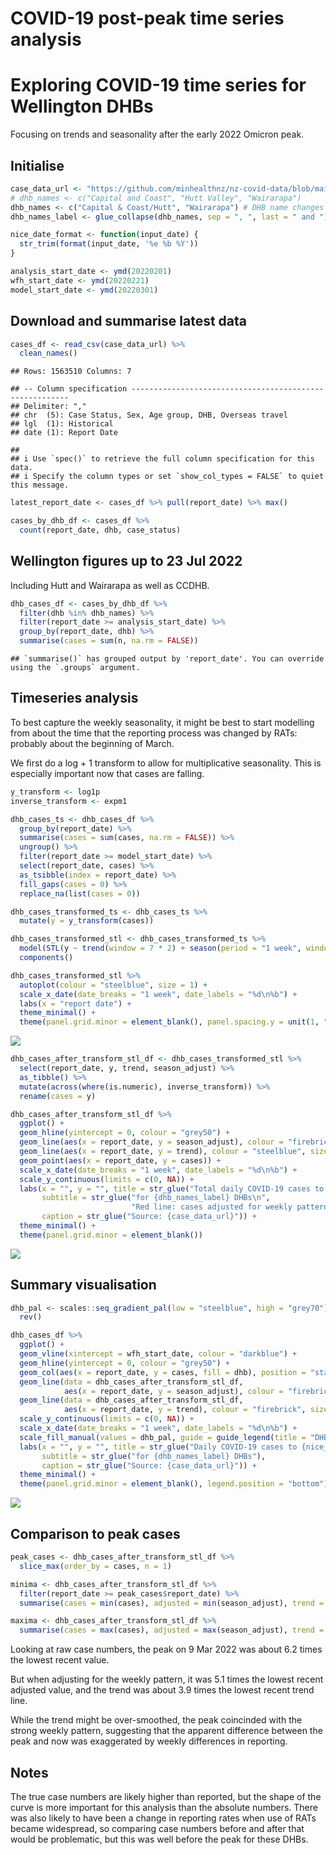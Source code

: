 COVID-19 post-peak time series analysis
================

# Exploring COVID-19 time series for Wellington DHBs

Focusing on trends and seasonality after the early 2022 Omicron peak.

## Initialise

``` r
case_data_url <- "https://github.com/minhealthnz/nz-covid-data/blob/main/cases/covid-cases.csv?raw=true"
# dhb_names <- c("Capital and Coast", "Hutt Valley", "Wairarapa")
dhb_names <- c("Capital & Coast/Hutt", "Wairarapa") # DHB name changes
dhb_names_label <- glue_collapse(dhb_names, sep = ", ", last = " and ")

nice_date_format <- function(input_date) {
  str_trim(format(input_date, '%e %b %Y'))
}

analysis_start_date <- ymd(20220201)
wfh_start_date <- ymd(20220221)
model_start_date <- ymd(20220301)
```

## Download and summarise latest data

``` r
cases_df <- read_csv(case_data_url) %>% 
  clean_names()
```

    ## Rows: 1563510 Columns: 7

    ## -- Column specification --------------------------------------------------------
    ## Delimiter: ","
    ## chr  (5): Case Status, Sex, Age group, DHB, Overseas travel
    ## lgl  (1): Historical
    ## date (1): Report Date

    ## 
    ## i Use `spec()` to retrieve the full column specification for this data.
    ## i Specify the column types or set `show_col_types = FALSE` to quiet this message.

``` r
latest_report_date <- cases_df %>% pull(report_date) %>% max()

cases_by_dhb_df <- cases_df %>% 
  count(report_date, dhb, case_status)
```

## Wellington figures up to 23 Jul 2022

Including Hutt and Wairarapa as well as CCDHB.

``` r
dhb_cases_df <- cases_by_dhb_df %>% 
  filter(dhb %in% dhb_names) %>% 
  filter(report_date >= analysis_start_date) %>% 
  group_by(report_date, dhb) %>% 
  summarise(cases = sum(n, na.rm = FALSE))
```

    ## `summarise()` has grouped output by 'report_date'. You can override using the `.groups` argument.

## Timeseries analysis

To best capture the weekly seasonality, it might be best to start modelling from about the time that the reporting process was changed by RATs: probably about the beginning of March.

We first do a log + 1 transform to allow for multiplicative seasonality. This is especially important now that cases are falling.

``` r
y_transform <- log1p
inverse_transform <- expm1

dhb_cases_ts <- dhb_cases_df %>% 
  group_by(report_date) %>% 
  summarise(cases = sum(cases, na.rm = FALSE)) %>% 
  ungroup() %>% 
  filter(report_date >= model_start_date) %>% 
  select(report_date, cases) %>% 
  as_tsibble(index = report_date) %>% 
  fill_gaps(cases = 0) %>% 
  replace_na(list(cases = 0))

dhb_cases_transformed_ts <- dhb_cases_ts %>% 
  mutate(y = y_transform(cases))

dhb_cases_transformed_stl <- dhb_cases_transformed_ts %>% 
  model(STL(y ~ trend(window = 7 * 2) + season(period = "1 week", window = Inf))) %>% 
  components()

dhb_cases_transformed_stl %>% 
  autoplot(colour = "steelblue", size = 1) +
  scale_x_date(date_breaks = "1 week", date_labels = "%d\n%b") +
  labs(x = "report date") +
  theme_minimal() +
  theme(panel.grid.minor = element_blank(), panel.spacing.y = unit(1, "lines"))
```

![](covid-post-peak-analysis_files/figure-markdown_github/ts-analysis-1.png)

``` r
dhb_cases_after_transform_stl_df <- dhb_cases_transformed_stl %>% 
  select(report_date, y, trend, season_adjust) %>% 
  as_tibble() %>% 
  mutate(across(where(is.numeric), inverse_transform)) %>% 
  rename(cases = y)

dhb_cases_after_transform_stl_df %>% 
  ggplot() +
  geom_hline(yintercept = 0, colour = "grey50") +
  geom_line(aes(x = report_date, y = season_adjust), colour = "firebrick", size = 1) +
  geom_line(aes(x = report_date, y = trend), colour = "steelblue", size = 1) +
  geom_point(aes(x = report_date, y = cases)) +
  scale_x_date(date_breaks = "1 week", date_labels = "%d\n%b") +
  scale_y_continuous(limits = c(0, NA)) +
  labs(x = "", y = "", title = str_glue("Total daily COVID-19 cases to {nice_date_format(latest_report_date)}"),
       subtitle = str_glue("for {dhb_names_label} DHBs\n", 
                           "Red line: cases adjusted for weekly pattern. Blue line: trend component."),
       caption = str_glue("Source: {case_data_url}")) +
  theme_minimal() +
  theme(panel.grid.minor = element_blank())
```

![](covid-post-peak-analysis_files/figure-markdown_github/ts-analysis-2.png)

## Summary visualisation

``` r
dhb_pal <- scales::seq_gradient_pal(low = "steelblue", high = "grey70")(seq(0, 1,length.out = length(dhb_names))) %>% 
  rev()

dhb_cases_df %>%
  ggplot() +
  geom_vline(xintercept = wfh_start_date, colour = "darkblue") +
  geom_hline(yintercept = 0, colour = "grey50") +
  geom_col(aes(x = report_date, y = cases, fill = dhb), position = "stack", width = 0.8) +
  geom_line(data = dhb_cases_after_transform_stl_df,
            aes(x = report_date, y = season_adjust), colour = "firebrick", size = 0.5) +
  geom_line(data = dhb_cases_after_transform_stl_df,
            aes(x = report_date, y = trend), colour = "firebrick", size = 1) +
  scale_y_continuous(limits = c(0, NA)) +
  scale_x_date(date_breaks = "1 week", date_labels = "%d\n%b") +
  scale_fill_manual(values = dhb_pal, guide = guide_legend(title = "DHB")) +
  labs(x = "", y = "", title = str_glue("Daily COVID-19 cases to {nice_date_format(latest_report_date)}"),
       subtitle = str_glue("for {dhb_names_label} DHBs"),
       caption = str_glue("Source: {case_data_url}")) +
  theme_minimal() +
  theme(panel.grid.minor = element_blank(), legend.position = "bottom")
```

![](covid-post-peak-analysis_files/figure-markdown_github/combined-vis-1.png)

## Comparison to peak cases

``` r
peak_cases <- dhb_cases_after_transform_stl_df %>% 
  slice_max(order_by = cases, n = 1)

minima <- dhb_cases_after_transform_stl_df %>% 
  filter(report_date >= peak_cases$report_date) %>% 
  summarise(cases = min(cases), adjusted = min(season_adjust), trend = min(trend))

maxima <- dhb_cases_after_transform_stl_df %>% 
  summarise(cases = max(cases), adjusted = max(season_adjust), trend = max(trend))
```

Looking at raw case numbers, the peak on 9 Mar 2022 was about 6.2 times the lowest recent value.

But when adjusting for the weekly pattern, it was 5.1 times the lowest recent adjusted value, and the trend was about 3.9 times the lowest recent trend line.

While the trend might be over-smoothed, the peak coincinded with the strong weekly pattern, suggesting that the apparent difference between the peak and now was exaggerated by weekly differences in reporting.

## Notes

The true case numbers are likely higher than reported, but the shape of the curve is more important for this analysis than the absolute numbers. There was also likely to have been a change in reporting rates when use of RATs became widespread, so comparing case numbers before and after that would be problematic, but this was well before the peak for these DHBs.
